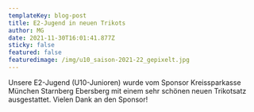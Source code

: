 ```yaml
---
templateKey: blog-post
title: E2-Jugend in neuen Trikots
author: MG
date: 2021-11-30T16:01:41.877Z
sticky: false
featured: false
featuredimage: /img/u10_saison-2021-22_gepixelt.jpg
---
```

Unsere E2-Jugend (U10-Junioren) wurde vom Sponsor Kreissparkasse München Starnberg Ebersberg mit einem sehr schönen neuen Trikotsatz ausgestattet. Vielen Dank an den Sponsor!